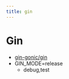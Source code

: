 ```yaml
---
title: gin
---
```


# Gin

- [gin-gonic/gin](https://github.com/gin-gonic/gin)
- GIN_MODE=release
  - debug,test
